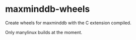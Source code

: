# maxminddb-wheels

Create wheels for maxminddb with the C extension compiled.

Only manylinux builds at the moment.
